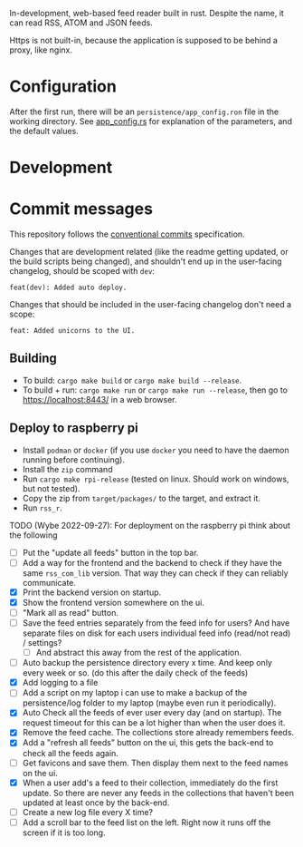 In-development, web-based feed reader built in rust. Despite the name, it can read RSS, ATOM and JSON feeds.

Https is not built-in, because the application is supposed to be behind a proxy, like nginx.

# Configuration
After the first run, there will be an `persistence/app_config.ron` file in the working directory.
See [app_config.rs](src/app_config.rs) for explanation of the parameters, and the default values.

# Development

# Commit messages
This repository follows the [conventional commits](https://www.conventionalcommits.org/) specification.

Changes that are development related (like the readme getting updated, or the build scripts being changed),
and shouldn't end up in the user-facing changelog, should be scoped with `dev`:
```
feat(dev): Added auto deploy.
```

Changes that should be included in the user-facing changelog don't need a scope:
```
feat: Added unicorns to the UI.
```

## Building
- To build: `cargo make build` or `cargo make build --release`.
- To build + run: `cargo make run` or `cargo make run --release`, then go to [https://localhost:8443/](https://localhost:8443/) in a web browser.

## Deploy to raspberry pi
- Install `podman` or `docker` (if you use `docker` you need to have the daemon running before continuing).
- Install the `zip` command
- Run `cargo make rpi-release` (tested on linux. Should work on windows, but not tested).
- Copy the zip from `target/packages/` to the target, and extract it.
- Run `rss_r`.

TODO (Wybe 2022-09-27): For deployment on the raspberry pi think about the following
  - [ ] Put the "update all feeds" button in the top bar.
  - [ ] Add a way for the frontend and the backend to check if they have the same `rss_com_lib` version. That way they can check if they can reliably communicate.
  - [x] Print the backend version on startup.
  - [x] Show the frontend version somewhere on the ui.
  - [ ] "Mark all as read" button.
  - [ ] Save the feed entries separately from the feed info for users? And have separate files on disk for each users individual feed info (read/not read) / settings?
    - [ ] And abstract this away from the rest of the application.
  - [ ] Auto backup the persistence directory every x time. And keep only every week or so. (do this after the daily check of the feeds)
  - [X] Add logging to a file
  - [ ] Add a script on my laptop i can use to make a backup of the persistence/log folder to my laptop (maybe even run it periodically).
  - [x] Auto Check all the feeds of ever user every day (and on startup). The request timeout for this can be a lot higher than when the user does it.
  - [x] Remove the feed cache. The collections store already remembers feeds.
  - [x] Add a "refresh all feeds" button on the ui, this gets the back-end to check all the feeds again.
  - [ ] Get favicons and save them. Then display them next to the feed names on the ui.
  - [x] When a user add's a feed to their collection, immediately do the first update. So there are never any feeds in the collections that haven't been updated at least once by the back-end.
  - [ ] Create a new log file every X time?
  - [ ] Add a scroll bar to the feed list on the left. Right now it runs off the screen if it is too long.
